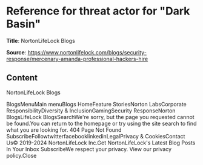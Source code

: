 # Reference for threat actor for "Dark Basin"

**Title**: NortonLifeLock Blogs

**Source**: https://www.nortonlifelock.com/blogs/security-response/mercenary-amanda-professional-hackers-hire

## Content


NortonLifeLock Blogs























BlogsMenuMain menuBlogs HomeFeature StoriesNorton LabsCorporate ResponsibilityDiversity & InclusionGamingSecurity ResponseNorton BlogsLifeLock BlogsSearchWe're sorry, but the page you requested cannot be found.You can return to the homepage or try using the site search to find what you are looking for. 404 Page Not Found SubscribeFollowtwitterfacebooklinkedinLegalPrivacy & CookiesContact Us© 2019-2024 NortonLifeLock Inc.Get NortonLifeLock's Latest Blog Posts In Your Inbox SubscribeWe respect your privacy. View our privacy policy.Close

